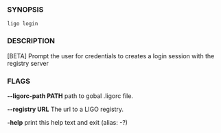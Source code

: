 
### SYNOPSIS
```
ligo login
```

### DESCRIPTION
[BETA] Prompt the user for credentials to creates a login session with the registry server

### FLAGS
**--ligorc-path PATH**
path to gobal .ligorc file.

**--registry URL**
The url to a LIGO registry.

**-help**
print this help text and exit (alias: -?)


